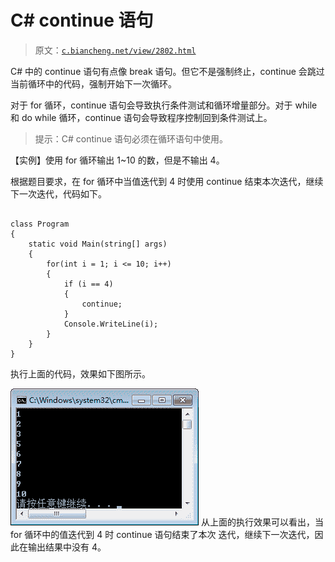 # C# continue 语句

> 原文：[`c.biancheng.net/view/2802.html`](http://c.biancheng.net/view/2802.html)

C# 中的 continue 语句有点像 break 语句。但它不是强制终止，continue 会跳过当前循环中的代码，强制开始下一次循环。

对于 for 循环，continue 语句会导致执行条件测试和循环增量部分。对于 while 和 do while 循环，continue 语句会导致程序控制回到条件测试上。

> 提示：C# continue 语句必须在循环语句中使用。

【实例】使用 for 循环输出 1~10 的数，但是不输出 4。

根据题目要求，在 for 循环中当值迭代到 4 时使用 continue 结束本次迭代，继续下一次迭代，代码如下。

```

class Program
{
    static void Main(string[] args)
    {
        for(int i = 1; i <= 10; i++)
        {
            if (i == 4)
            {
                continue;
            }
            Console.WriteLine(i);
        }
    }  
}
```

执行上面的代码，效果如下图所示。

![在循环中使用 continue 语句](img/964ff0f967ed25fa3ce0f5621ff5e36b.png)
从上面的执行效果可以看出，当 for 循环中的值迭代到 4 时 continue 语句结束了本次 迭代，继续下一次迭代，因此在输出结果中没有 4。
